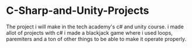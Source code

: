 # C-Sharp-and-Unity-Projects
The project i will make in the tech academy's c# and unity course.
i made allot of projects with c# i made a blackjack game where i used loops, paremiters and a ton of other things to be able to make it operate properly.
